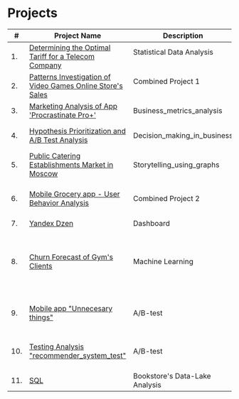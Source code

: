 # Projects

| #    | Project Name                | Description                                                     | Stack                                                         |
| ---- | ------------------------------------------------------------ | ------------------------------------------------------------ | ------------------------------------------------------------ |
| 1.   | [Determining the Optimal Tariff for a Telecom Company](https://github.com/damsshakirov/data_analyst_projects/tree/main/projects_rus/1_statistical_data_analysis) | Statistical Data Analysis <br/>  <br/>  | python, pandas, numpy, scipy, matplotlib     |
| 2.   | [Patterns Investigation of Video Games Online Store's Sales](https://github.com/damsshakirov/data_analyst_projects/tree/main/projects_rus/2_combined_project_1) | Combined Project 1 <br/> <br/> | python, pandas, numpy, scipy, matplotlib |
| 3.   | [Marketing Analysis of App 'Procrastinate Pro+'](https://github.com/damsshakirov/data_analyst_projects/tree/main/projects_rus/3_business_metrics_analysis) | Business_metrics_analysis | python, pandas, numpy, datetime, matplotlib |
| 4.   | [Hypothesis Prioritization and A/B Test Analysis](https://github.com/damsshakirov/data_analyst_projects/tree/main/projects_rus/4_decision_making_in_business) | Decision_making_in_business | python, pandas, numpy,  datetime, math, scipy, matplotlib |
| 5.   | [Public Catering Establishments Market in Moscow](https://github.com/damsshakirov/data_analyst_projects/tree/main/projects_rus/5_storytelling_using_graphs) | Storytelling_using_graphs | python, pandas, numpy, scipy, matplotlib, seaborn, plotly, requests |
| 6.   | [Mobile Grocery app - User Behavior Analysis](https://github.com/damsshakirov/data_analyst_projects/tree/main/projects_rus/6_combined_project_2) | Combined Project 2 | python, pandas, numpy, scipy, math, datetime, matplotlib, seaborn, plotly |
| 7.   | [Yandex Dzen](https://github.com/damsshakirov/data_analyst_projects/tree/main/projects_rus/7_dashboard) | Dashboard | python, tableau |
| 8.   | [Churn Forecast of Gym's Clients](https://github.com/damsshakirov/data_analyst_projects/tree/main/projects_rus/8_machine_learning) | Machine Learning | python, pandas, numpy, <br/> matplotlib, seaborn, <br/> sklearn(model_selection, linear_model, ensemble, preprocessing, metrics, cluster.hierarchy, cluster) |
| 9.   | [Mobile app "Unnecesary things"](https://github.com/damsshakirov/data_analyst_projects/tree/main/projects_rus/9_final_project) | A/B-test| python, pandas, numpy, scipy, datetime, matplotlib, seaborn, plotly |
| 10.   | [Testing Analysis "recommender_system_test"](https://github.com/damsshakirov/data_analyst_projects/tree/main/projects_rus/9_final_project) | A/B-test | python, pandas, numpy, scipy, datetime, matplotlib, seaborn, plotly |
| 11.   | [SQL](https://github.com/damsshakirov/data_analyst_projects/tree/main/projects_rus/9_final_project) | Bookstore's Data-Lake Analysis | python, sql, pandas, create_engine|